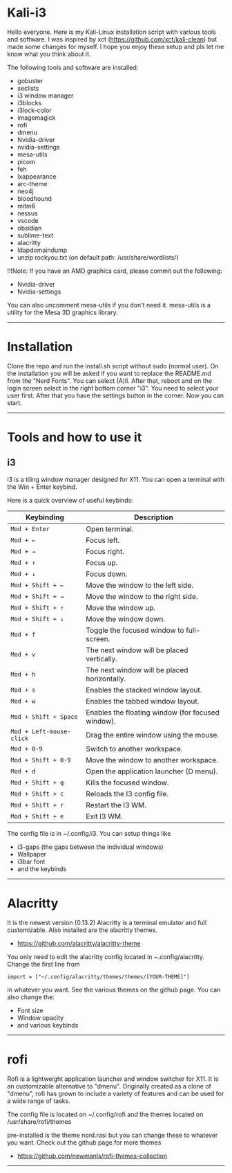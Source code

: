 # Kali-i3

Hello everyone. Here is my Kali-Linux installation script with various tools and software. 
I was inspired by xct (https://github.com/xct/kali-clean) but made some changes for myself.
I hope you enjoy these setup and pls let me know what you think about it. 

The following tools and software are installed:


- gobuster  	
- seclists
- i3 window manager
- i3blocks
- i3lock-color
- imagemagick
- rofi
- dmenu
- Nvidia-driver
- nvidia-settings
- mesa-utils
- picom
- feh
- lxappearance
- arc-theme
- neo4j
- bloodhound
- mitm6
- nessus
- vscode
- obsidian
- sublime-text
- alacritty
- ldapdomaindump
- unzip rockyou.txt (on default path: /usr/share/wordlists/)



!!!Note: If you have an AMD graphics card, please commit out the following:

- Nvidia-driver
- Nvidia-settings



You can also uncomment mesa-utils if you don't need it.
mesa-utils is a utility for the Mesa 3D graphics library.

---


# Installation

Clone the repo and run the install.sh script without sudo (normal user).
On the installation you will be asked if you want to replace the README.md from the "Nerd Fonts". You can select (A)ll.
After that, reboot and on the login screen select in the right bottom corner "i3".
You need to select your user first. After that you have the settings button in the corner.
Now you can start.

---


# Tools and how to use it

## i3

i3 is a tiling window manager designed for X11. 
You can open a terminal with the Win + Enter keybind.

Here is a quick overview of useful keybinds:

| Keybinding               | Description                                       |
| ------------------------ | ------------------------------------------------- |
| `Mod + Enter`            | Open terminal.                                    |
| `Mod + ←`                | Focus left.                                       |
| `Mod + →`                | Focus right.                                      |
| `Mod + ↑`                | Focus up.                                         |
| `Mod + ↓`                | Focus down.                                       |
| `Mod + Shift + ←`        | Move the window to the left side.                 |
| `Mod + Shift + →`        | Move the window to the right side.                |
| `Mod + Shift + ↑`        | Move the window up.                               |
| `Mod + Shift + ↓`        | Move the window down.                             |
| `Mod + f`                | Toggle the focused window to full-screen.         |
| `Mod + v`                | The next window will be placed vertically.        |
| `Mod + h`                | The next window will be placed horizontally.      |
| `Mod + s`                | Enables the stacked window layout.                |
| `Mod + w`                | Enables the tabbed window layout.                 |
| `Mod + Shift + Space`    | Enables the floating window (for focused window). |
| `Mod + Left-mouse-click` | Drag the entire window using the mouse.           |
| `Mod + 0-9`              | Switch to another workspace.                      |
| `Mod + Shift + 0-9`      | Move the window to another workspace.             |
| `Mod + d`                | Open the application launcher (D menu).           |
| `Mod + Shift + q`        | Kills the focused window.                         |
| `Mod + Shift + c`        | Reloads the I3 config file.                       |
| `Mod + Shift + r`        | Restart the I3 WM.                                |
| `Mod + Shift + e`        | Exit I3 WM.                                       |


The config file is in ~/.config/i3. You can setup things like 

- i3-gaps (the gaps between the individual windows)
- Wallpaper
- i3bar font
- and the keybinds

---


# Alacritty

It is the newest version (0.13.2) 
Alacritty is a terminal emulator and full customizable.
Also installed are the alacritty themes. 

- https://github.com/alacritty/alacritty-theme
 
You only need to edit the alacritty config located in ~.config/alacritty.
Change the first line from 

	import = ["~/.config/alacritty/themes/themes/[YOUR-THEME]"]

in whatever you want. 
See the various themes on the github page.
You can also change the: 

- Font size 
- Window opacity
- and various keybinds

---


# rofi 

Rofi is a lightweight application launcher and window switcher for X11.
It is an customizable alternative to "dmenu". Originally created as a clone of "dmenu", rofi has grown to include a variety of features 
and can be used for a wide range of tasks.

The config file is located on ~/.config/rofi 
and the themes located on     /usr/share/rofi/themes

pre-installed is the theme nord.rasi but you can change these to whatever you want.
Check out the github page for more themes

- https://github.com/newmanls/rofi-themes-collection

---





































